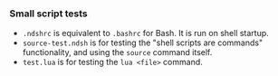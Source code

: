 ### Small script tests
- `.ndshrc` is equivalent to `.bashrc` for Bash. It is run on shell startup.
- `source-test.ndsh` is for testing the "shell scripts are commands" functionality, and using the `source` command itself.
- `test.lua` is for testing the `lua <file>` command.
